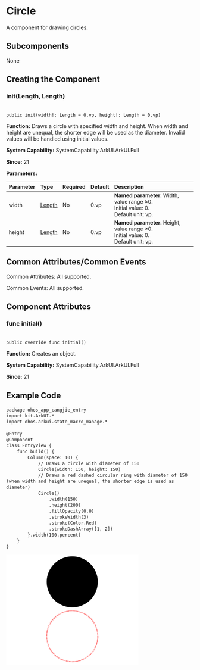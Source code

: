 # Circle

A component for drawing circles.

## Subcomponents

None

## Creating the Component

### init(Length, Length)

```cangjie

public init(width!: Length = 0.vp, height!: Length = 0.vp)
```

**Function:** Draws a circle with specified width and height. When width and height are unequal, the shorter edge will be used as the diameter. Invalid values will be handled using initial values.

**System Capability:** SystemCapability.ArkUI.ArkUI.Full

**Since:** 21

**Parameters:**

| Parameter | Type | Required | Default | Description |
|:---|:---|:---|:---|:---|
| width | [Length](../BasicServicesKit/cj-apis-base.md#interface-length) | No | 0.vp | **Named parameter.** Width, value range ≥0.<br>Initial value: 0.<br>Default unit: vp. |
| height | [Length](../BasicServicesKit/cj-apis-base.md#interface-length) | No | 0.vp | **Named parameter.** Height, value range ≥0.<br>Initial value: 0.<br>Default unit: vp. |

## Common Attributes/Common Events

Common Attributes: All supported.

Common Events: All supported.

## Component Attributes

### func initial()

```cangjie

public override func initial()
```

**Function:** Creates an object.

**System Capability:** SystemCapability.ArkUI.ArkUI.Full

**Since:** 21

## Example Code

<!-- run -->

```cangjie
package ohos_app_cangjie_entry
import kit.ArkUI.*
import ohos.arkui.state_macro_manage.*

@Entry
@Component
class EntryView {
    func build() {
        Column(space: 10) {
            // Draws a circle with diameter of 150
            Circle(width: 150, height: 150)
            // Draws a red dashed circular ring with diameter of 150 (when width and height are unequal, the shorter edge is used as diameter)
            Circle()
                .width(150)
                .height(200)
                .fillOpacity(0.0)
                .strokeWidth(3)
                .stroke(Color.Red)
                .strokeDashArray([1, 2])
        }.width(100.percent)
    }
}
```

![circle2](./figures/circle2.png)